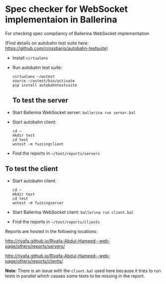 # Spec checker for WebSocket implementaion in Ballerina
For checking spec compliancy of Ballerina WebSocket implementation

(Find details on autobahn test suite here: https://github.com/crossbario/autobahn-testsuite)

- Install `virtualenv`
- Run autobahn test suite:
  ```
  virtualenv ~/wstest
  source ~/wstest/bin/activate
  pip install autobahntestsuite
  ```
  ## To test the server
  
- Start Ballerina WebSocket server:
  `ballerina run server.bal`
  
- Start autobahn client:
  ```
  cd ~
  mkdir test
  cd test
  wstest -m fuzzingclient
  ```

- Find the reports in `~/test/reports/servers`

## To test the client

- Start autobahn client:
  ```
  cd ~
  mkdir test
  cd test
  wstest -m fuzzingserver
  ```

- Start Ballerina WebSocket client:
  `ballerina run client.bal`
- Find the reports in `~/test/reports/clients`

Reports are hosted in the following locations:

http://riyafa.github.io/Riyafa-Abdul-Hameed--web-page/others/reports/servers/

http://riyafa.github.io/Riyafa-Abdul-Hameed--web-page/others/reports/clients/

**Note**: There is an issue with the `client.bal` used here because it tries to run tests in parallel which causes some tests
to be missing in the report.
